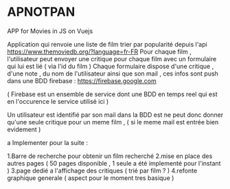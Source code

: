 # APNOTPAN
APP for Movies in JS on Vuejs

Application qui renvoie une liste de film trier par popularité depuis l'api https://www.themoviedb.org/?language=fr-FR
Pour chaque film , l'utilisateur peut envoyer une critique pour chaque film avec un formulaire qui lui est lié ( via l'id du film ) 
Chaque formulaire dispose d'une critique , d'une note , du nom de l'utilisateur ainsi que son mail , ces infos sont push dans une BDD firebase : https://firebase.google.com

( Firebase est un ensemble de service dont une BDD en temps reel qui est en l'occurence le service utilisé ici ) 

Un utilisateur est identifié par son mail dans la BDD est ne peut donc donner qu'une seule critique pour un meme film , ( si le meme mail est entrée bien evidement ) 

a Implementer pour la suite :

1.Barre de recherche pour obtenir un film recherché 
2.mise en place des autres pages ( 50 pages disponible , 1 seule a été implementé pour l'instant ) 
3.page dedié a l'affichage des critiques ( trié par film ? )
4.refonte graphique generale ( aspect pour le moment tres basique ) 

